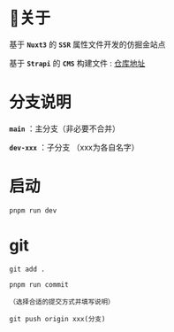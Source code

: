 # 🚀关于
基于 **`Nuxt3`** 的 **`SSR`** 属性文件开发的仿掘金站点


基于 **`Strapi`** 的 **`CMS`** 构建文件 : [仓库地址](https://github.com/xpt030610/fangJueJin-CMS)


# 分支说明
**`main`** ：主分支（非必要不合并）


**`dev-xxx`** ：子分支 （xxx为各自名字）



# 启动
```
pnpm run dev
```


# git
```
git add .

pnpm run commit

（选择合适的提交方式并填写说明）

git push origin xxx(分支)
```